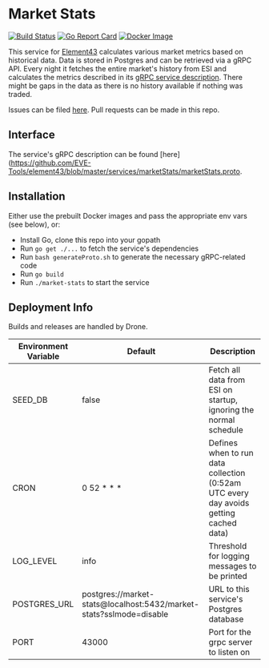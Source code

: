 # Market Stats
[![Build Status](https://semaphoreci.com/api/v1/zweizeichen/market-stats/branches/master/badge.svg)](https://semaphoreci.com/zweizeichen/market-stats) [![Go Report Card](https://goreportcard.com/badge/github.com/EVE-Tools/market-stats)](https://goreportcard.com/report/github.com/EVE-Tools/market-stats) [![Docker Image](https://images.microbadger.com/badges/image/evetools/market-stats.svg)](https://microbadger.com/images/evetools/market-stats)

This service for [Element43](https://element-43.com) calculates various market metrics based on historical data. Data is stored in Postgres and can be retrieved via a gRPC API. Every night it fetches the entire market's history from ESI and calculates the metrics described in its [gRPC service description](https://github.com/EVE-Tools/element43/services/marketStats/marketStats.proto). There might be gaps in the data as there is no history available if nothing was traded.

Issues can be filed [here](https://github.com/EVE-Tools/element43). Pull requests can be made in this repo.

## Interface
The service's gRPC description can be found [here](https://github.com/EVE-Tools/element43/blob/master/services/marketStats/marketStats.proto.

## Installation
Either use the prebuilt Docker images and pass the appropriate env vars (see below), or:

* Install Go, clone this repo into your gopath
* Run `go get ./...` to fetch the service's dependencies
* Run `bash generateProto.sh` to generate the necessary gRPC-related code
* Run `go build`
* Run `./market-stats` to start the service

## Deployment Info
Builds and releases are handled by Drone.

Environment Variable | Default | Description
--- | --- | ---
SEED_DB | false | Fetch all data from ESI on startup, ignoring the normal schedule
CRON | 0 52 * * * | Defines when to run data collection (0:52am UTC every day avoids getting cached data)
LOG_LEVEL | info | Threshold for logging messages to be printed
POSTGRES_URL| postgres://market-stats@localhost:5432/market-stats?sslmode=disable | URL to this service's Postgres database
PORT | 43000 | Port for the grpc server to listen on
